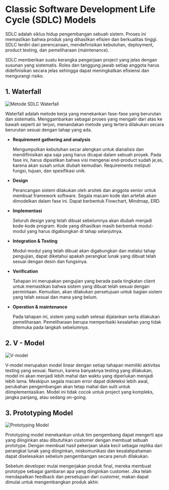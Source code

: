 # Classic Software Development Life Cycle (SDLC) Models

SDLC adalah siklus hidup pengembangan sebuah sistem. Proses ini memastikan bahwa produk yang dihasilkan efisien dan berkualitas tinggi. SDLC terdiri dari perencanaan, mendefinisikan kebutuhan, deployment, product testing, dan pemeliharaan (maintenance).

SDLC memberikan suatu kerangka pengerjaan project yang jelas dengan susunan yang sistematis. Roles dan tanggung jawab setiap anggota harus didefinisikan secara jelas sehingga dapat meningkatkan efisiensi dan mengurangi risiko.

## 1. Waterfall

![Metode SDLC Waterfall](https://www.dicoding.com/blog/wp-content/uploads/2021/07/Metode-SDLC-Waterfall.png)

Waterfall adalah metode kerja yang menekankan fase-fase yang berurutan dan sistematis. Menggambarkan sebagai proses yang mengalir dari atas ke bawah seperti air terjun, menandakan metode yang tertera dilakukan secara berurutan sesuai dengan tahap yang ada.

- **Requirement gathering and analysis**

  Mengumpulkan kebutuhan secar alengkan untuk dianalisis dan mendifinisikan apa saja yang harus dicapai dalam sebuah proyek. Pada fase ini, harus dipastikan bahwa visi mengenai end-product sudah je;as, karena akan susah untuk diubah kemudian. Requirements meliputi fungsi, tujuan, dan spesifikasi unik.

- **Design**

  Perancangan sistem dilakukan oleh arsitek dan anggota senior untuk membuat framework software. Segala macam kode dan artefak akan dimodelkan dalam fase ini. Dapat berbentuk Flowchart, Mindmap, ERD.

- **Implementasi**

  Seluruh design yang telah dibuat sebelumnya akan diubah menjadi kode-kode program. Kode yang dihasilkan masih berbentuk modul-modul yang harus digabungkan di tahap selanjutnya.

- **Integration & Testing**

  Modul-modul yang telah dibuat akan digabungkan dan melalui tahap pengujian, dapat diketahui apakah perangkat lunak yang dibuat telah sesuai dengan desin dan fungsinya.

- **Verification**

  Tahapan ini merupakan pengujian yang berada pada tingkatan client untuk memastikan bahwa sistem yang dibuat telah sesuai dengan permintaan. Kemudian, akan dilakukan persetujuan untuk bagian sistem yang telah sesuai dan mana yang belum.

- **Operation & maintenance**

  Pada tahapan ini, sistem yang sudah selesai dijalankan serta dilakukan pemeliharaan. Pemeliharaan berupa memperbaiki kesalahan yang tidak ditemuka pada langkah sebelumnya.

## 2. V - Model

![V-model](https://www.scnsoft.com/blog-pictures/custom-software-development/2-v-model-.png)

V-model merupakan model linear dengan setiap tahapan memiliki aktivitas testing yang sesuai. Namun, karena banyaknya testing yang dilakukan, model ini akan menjadi lebih mahal dan waktu yang diperlukan menjadi lebih lama. Meskipun segala macam error dapat dideteksi lebih awal, perubahan pengembangan akan tetap mahal dan sulit untuk diimplementasikan. Model ini tidak cocok untuk project yang kompleks, jangka panjang, atau sedang on-going.

## 3. Prototyping Model

![Prototyping Model](https://flexagon.com/wp-content/uploads/2020/11/Prototyping-Model-1024x576.png)

Prototyping model menekankan untuk tim pengembang dapat mengerti apa yang diinginkan atau dibutuhkan customer dengan membuat sebuah prototype. Dengan membuat hasil pekerjaan skala kecil sebagai replika dari perangkat lunak yang diinginkan, miskomunikasi dan kesalahpahaman dapat diselesaikan sebelum pengembangan secara penuh dilakukan. 

Sebelum developer mulai mengerjakan produk final, mereka membuat prototype sebagai gambaran apa yang diinginkan customer. Jika telah mendapatkan feedback dan persetujuan dari customer, makan dapat dimulai untuk mengembangkan produk akhir.